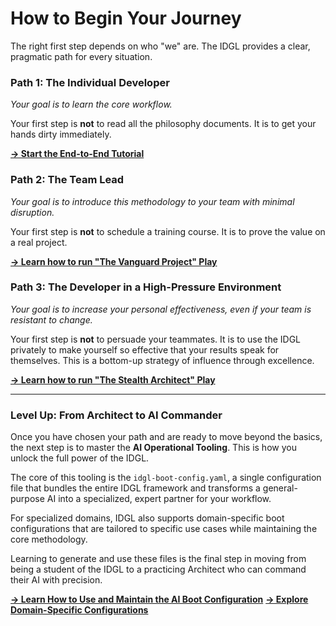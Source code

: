 # How to Begin Your Journey

The right first step depends on who "we" are. The IDGL provides a clear, pragmatic path for every situation.

### Path 1: The Individual Developer
*Your goal is to learn the core workflow.*

Your first step is **not** to read all the philosophy documents. It is to get your hands dirty immediately.

**[→ Start the End-to-End Tutorial](./02-implementation/02-end-to-end-tutorial/00-tutorial-overview.md)**

### Path 2: The Team Lead
*Your goal is to introduce this methodology to your team with minimal disruption.*

Your first step is **not** to schedule a training course. It is to prove the value on a real project.

**[→ Learn how to run "The Vanguard Project" Play](./01-patterns/11-Pattern-Strategic-Adoption.md)**

### Path 3: The Developer in a High-Pressure Environment
*Your goal is to increase your personal effectiveness, even if your team is resistant to change.*

Your first step is **not** to persuade your teammates. It is to use the IDGL privately to make yourself so effective that your results speak for themselves. This is a bottom-up strategy of influence through excellence.

**[→ Learn how to run "The Stealth Architect" Play](./01-patterns/12-Pattern-Stealth-Adoption.md)**

---

### Level Up: From Architect to AI Commander

Once you have chosen your path and are ready to move beyond the basics, the next step is to master the **AI Operational Tooling**. This is how you unlock the full power of the IDGL.

The core of this tooling is the `idgl-boot-config.yaml`, a single configuration file that bundles the entire IDGL framework and transforms a general-purpose AI into a specialized, expert partner for your workflow.

For specialized domains, IDGL also supports domain-specific boot configurations that are tailored to specific use cases while maintaining the core methodology.

Learning to generate and use these files is the final step in moving from being a student of the IDGL to a practicing Architect who can command their AI with precision.

**[→ Learn How to Use and Maintain the AI Boot Configuration](./04-ai-agent-boot-config/instruction.md)**
**[→ Explore Domain-Specific Configurations](./04-ai-agent-boot-config/domain-specific-configs/)**

